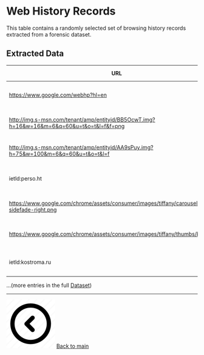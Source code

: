 # Web History Records

This table contains a randomly selected set of browsing history records extracted from a forensic dataset.

## Extracted Data

| URL | Title | Date Accessed | Program Name |
|-----|-------|--------------|-------------|
| https://www.google.com/webhp?hl=en | Google | 2015-03-24 14:07:19 PDT | Google Chrome |
| http://img.s-msn.com/tenant/amp/entityid/BB5OcwT.img?h=16&w=16&m=6&q=60&u=t&o=t&l=f&f=png | nan | 2015-03-22 15:09:18 PDT | Internet Explorer Analyzer |
| http://img.s-msn.com/tenant/amp/entityid/AA9sPuy.img?h=75&w=100&m=6&q=60&u=t&o=t&l=f | nan | 2015-03-22 15:09:18 PDT | Internet Explorer Analyzer |
| ietld:perso.ht | nan | 2015-03-22 14:35:04 PDT | Internet Explorer Analyzer |
| https://www.google.com/chrome/assets/consumer/images/tiffany/carousel/carousel-sidefade-right.png | nan | 2015-03-22 15:10:54 PDT | Internet Explorer Analyzer |
| https://www.google.com/chrome/assets/consumer/images/tiffany/thumbs/build.jpg | nan | 2015-03-22 15:10:54 PDT | Internet Explorer Analyzer |
| ietld:kostroma.ru | nan | 2015-03-22 14:35:04 PDT | Internet Explorer Analyzer |

...(more entries in the full [Dataset](/dataset/WebHistory.csv))


---
[![Back to main](/img/BackBtn.png)](/README.md)
[Back to main](/README.md)